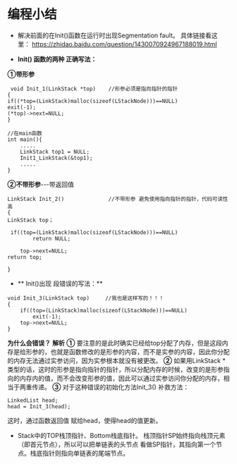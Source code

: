 # 编程小结
- 解决前面的在Init()函数在运行时出现Segmentation fault。
具体链接看这里：
https://zhidao.baidu.com/question/1430070924967188019.html

- **Init() 函数的两种 正确写法：**

**①带形参**
```
 void Init_1(LinkStack *top)    //形参必须是指向指针的指针
{
if((*top=(LinkStack)malloc(sizeof(LStackNode)))==NULL)
exit(-1);
(*top)->next=NULL;
}

//在main函数
int main(){
	.....
	LinkStack top1 = NULL;
	Init1_LinkStack(&top1);
	.....
}
```
**②不带形参**---带返回值

```
LinkStack Init_2()              //不带形参 避免使用指向指针的指针，代码可读性高
{
LinkStack top；

 if((top=(LinkStack)malloc(sizeof(LStackNode)))==NULL)
        return NULL;

	top->next=NULL;
return top;

}
```
- ** Init()出现 段错误的写法：**
```
void Init_3(LinkStack top)     //我也是这样写的！！！
{
	if((top=(LinkStack)malloc(sizeof(LStackNode)))==NULL)
		exit(-1);
	top->next=NULL;
}
```
**为什么会错误？**
**解析**
**①** 要注意的是此时确实已经给top分配了内存，但是这段内存是给形参的，也就是函数修改的是形参的内容，而不是实参的内容，因此你分配的内存无法通过实参访问，因为实参根本就没有被更改。
**②** 如果用LinkStack *类型的话，这时的形参是指向指针的指针，所以分配内存的时候，改变的是形参指向的内存内的值，而不会改变形参的值，因此可以通过实参访问你分配的内存，相当于两重传递。
**③** 对于这种错误的初始化方法Init_3() 补救方法：
```
LinkedList head;
head = Init_3(head);
```
这时，通过函数返回值 赋给head，使得head的值更新。

- Stack中的TOP栈顶指针、Bottom栈底指针。
 栈顶指针SP始终指向栈顶元素（即首元节点），所以可以把单链表的头节点 看做SP指针，其指向第一个节点。栈底指针则指向单链表的尾端节点。


